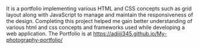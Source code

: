 It is a portfolio implementing various HTML and CSS concepts such as grid layout along with JavaScript to manage and maintain the responsiveness of the design. 
Completing this project helped me gain better understanding of various html and css concepts and frameworks used while developing a web application.
The Portfolio is at https://adiiii345.github.io/My-photography-portfolio/ 
